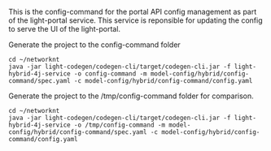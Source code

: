 This is the config-command for the portal API config management as part of the light-portal service. This service is reponsible for updating the config to serve the UI of the light-portal.

Generate the project to the config-command folder

```
cd ~/networknt
java -jar light-codegen/codegen-cli/target/codegen-cli.jar -f light-hybrid-4j-service -o config-command -m model-config/hybrid/config-command/spec.yaml -c model-config/hybrid/config-command/config.yaml
```

Generate the project to the /tmp/config-command folder for comparison. 

```
cd ~/networknt
java -jar light-codegen/codegen-cli/target/codegen-cli.jar -f light-hybrid-4j-service -o /tmp/config-command -m model-config/hybrid/config-command/spec.yaml -c model-config/hybrid/config-command/config.yaml
```
